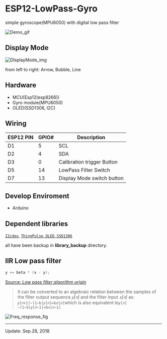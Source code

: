 # ESP12-LowPass-Gyro

simple gyroscope(MPU6050) with digital low pass filter

![Demo_gif](https://github.com/kw81634dr/SimpleGyro/blob/main/images/OLED_Demo.gif)

## Display Mode

![DIsplayMode_img](https://github.com/kw81634dr/SimpleGyro/blob/main/images/DisplayMode.png)

from left to right: Arrow, Bubble, Line

## Hardware

+ MCU(Esp12(esp8266))
+ Gyro module(MPU6050)
+ OLED(SSD1306, I2C)

## Wiring

| ESP12 PIN | GPIO# | Description                |
|-----------|-------|----------------------------|
| D1        | 5     | SCL                        |
| D2        | 4     | SDA                        |
| D3        | 0     | Calibration trigger Button |
| D5        | 14    | LowPass Filter Switch      |
| D7        | 13    | Display Mode switch button |

## Develop Enviroment

+ Arduino

## Dependent libraries

[`I2cdev`](https://github.com/jrowberg/i2cdevlib), [`ThingPulse OLED SSD1306`](https://github.com/ThingPulse/esp8266-oled-ssd1306)

all have been backup in **library_backup** directory.

## IIR Low pass filter

```c
y += beta * (x - y);
```

[Source: *Low pass filter algorithm origin*](https://dsp.stackexchange.com/questions/41854/low-pass-filter-algorithm-origin)

>It can be converted to an algebraic relation between the samples of the filter output sequence *𝑦[𝑛]* and the filter input *𝑥[𝑛]* as:
`𝑦[𝑛+1]−(1−b)𝑦[𝑛]=b𝑥[𝑛]`which is also equivalent to`𝑦[𝑛]−(1−b)𝑦[𝑛−1]=b𝑥[𝑛−1]`

![Freq_response_fig](https://i.stack.imgur.com/fnQMX.png)

---
Update: Sep.28, 2018
